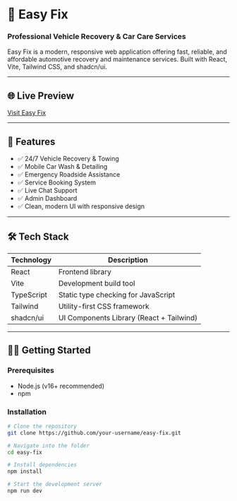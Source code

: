 # 🚗 Easy Fix

### Professional Vehicle Recovery & Car Care Services

Easy Fix is a modern, responsive web application offering fast, reliable, and affordable automotive recovery and maintenance services. Built with React, Vite, Tailwind CSS, and shadcn/ui.

---

## 🌐 Live Preview

[Visit Easy Fix](https://your-deployed-site-url.com)

---

## 🚀 Features

- ✅ 24/7 Vehicle Recovery & Towing
- ✅ Mobile Car Wash & Detailing
- ✅ Emergency Roadside Assistance
- ✅ Service Booking System
- ✅ Live Chat Support
- ✅ Admin Dashboard
- ✅ Clean, modern UI with responsive design

---

## 🛠️ Tech Stack

| Technology | Description                           |
|------------|---------------------------------------|
| React      | Frontend library                      |
| Vite       | Development build tool                |
| TypeScript | Static type checking for JavaScript   |
| Tailwind   | Utility-first CSS framework           |
| shadcn/ui  | UI Components Library (React + Tailwind) |

---

## 🧑‍💻 Getting Started

### Prerequisites

- Node.js (v16+ recommended)
- npm

### Installation

```bash
# Clone the repository
git clone https://github.com/your-username/easy-fix.git

# Navigate into the folder
cd easy-fix

# Install dependencies
npm install

# Start the development server
npm run dev
